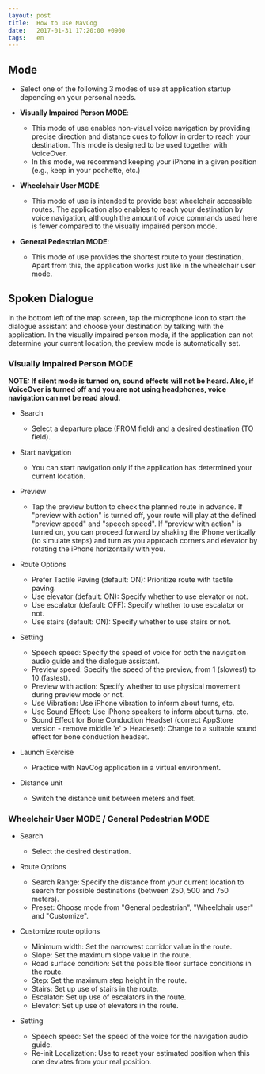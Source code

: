 ```yaml
---
layout: post
title:  How to use NavCog
date:   2017-01-31 17:20:00 +0900
tags:   en
---
```


## Mode
* Select one of the following 3 modes of use at application startup depending on your personal needs.

* **Visually Impaired Person MODE**:
  * This mode of use enables non-visual voice navigation by providing precise direction and distance cues to follow in order to reach your destination. This mode is designed to be used together with VoiceOver.
  * In this mode, we recommend keeping your iPhone in a given position (e.g., keep in your pochette, etc.) 
* **Wheelchair User MODE**:
  * This mode of use is intended to provide best wheelchair accessible routes. The application also enables to reach your destination by voice navigation, although the amount of voice commands used here is fewer compared to the visually impaired person mode.
* **General Pedestrian MODE**:
  * This mode of use provides the shortest route to your destination. Apart from this, the application works just like in the wheelchair user mode.

## Spoken Dialogue

In the bottom left of the map screen, tap the microphone icon to start the dialogue assistant and choose your destination by talking with the application. In the visually impaired person mode, if the application can not determine your current location, the preview mode is automatically set.

### Visually Impaired Person MODE

**NOTE: If silent mode is turned on, sound effects will not be heard. Also, if VoiceOver is turned off and you are not using headphones, voice navigation can not be read aloud.**

* Search
  * Select a departure place (FROM field) and a desired destination (TO field).

* Start navigation
  * You can start navigation only if the application has determined your current location.

* Preview
  * Tap the preview button to check the planned route in advance. If "preview with action" is turned off, your route will play at the defined "preview speed" and "speech speed". If "preview with action" is turned on, you can proceed forward by shaking the iPhone vertically (to simulate steps) and turn as you approach corners and elevator by rotating the iPhone horizontally with you.

* Route Options
  * Prefer Tactile Paving (default: ON): Prioritize route with tactile paving.
  * Use elevator (default: ON): Specify whether to use elevator or not.
  * Use escalator (default: OFF): Specify whether to use escalator or not.
  * Use stairs (default: ON): Specify whether to use stairs or not.

* Setting
  * Speech speed: Specify the speed of voice for both the navigation audio guide and the dialogue assistant.
  * Preview speed: Specify the speed of the preview, from 1 (slowest) to 10 (fastest).
  * Preview with action: Specify whether to use physical movement during preview mode or not.
  * Use Vibration: Use iPhone vibration to inform about turns, etc.
  * Use Sound Effect: Use iPhone speakers to inform about turns, etc.
  * Sound Effect for Bone Conduction Headset (correct AppStore version - remove middle 'e' > Headeset): Change to a suitable sound effect for bone conduction headset.

* Launch Exercise
  * Practice with NavCog application in a virtual environment.

* Distance unit
  * Switch the distance unit between meters and feet.

### Wheelchair User MODE / General Pedestrian MODE

* Search
  * Select the desired destination.

* Route Options
  * Search Range: Specify the distance from your current location to search for possible destinations (between 250, 500 and 750 meters).
  * Preset: Choose mode from "General pedestrian", "Wheelchair user" and "Customize".
* Customize route options
  * Minimum width: Set the narrowest corridor value in the route.
  * Slope: Set the maximum slope value in the route.
  * Road surface condition: Set the possible floor surface conditions in the route.
  * Step: Set the maximum step height in the route.
  * Stairs: Set up use of stairs in the route.
  * Escalator: Set up use of escalators in the route.
  * Elevator: Set up use of elevators in the route.

* Setting
  * Speech speed: Set the speed of the voice for the navigation audio guide.
  * Re-init Localization: Use to reset your estimated position when this one deviates from your real position.
